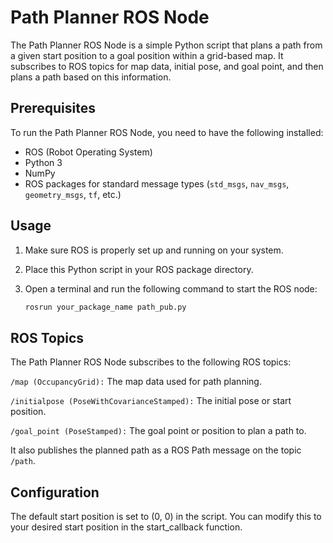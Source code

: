 # Path Planner ROS Node

The Path Planner ROS Node is a simple Python script that plans a path from a given start position to a goal position within a grid-based map. It subscribes to ROS topics for map data, initial pose, and goal point, and then plans a path based on this information.

## Prerequisites

To run the Path Planner ROS Node, you need to have the following installed:

- ROS (Robot Operating System)
- Python 3
- NumPy
- ROS packages for standard message types (`std_msgs`, `nav_msgs`, `geometry_msgs`, `tf`, etc.)

## Usage

1. Make sure ROS is properly set up and running on your system.

2. Place this Python script in your ROS package directory.

3. Open a terminal and run the following command to start the ROS node:

   ```bash
   rosrun your_package_name path_pub.py
   ```

##   ROS Topics
The Path Planner ROS Node subscribes to the following ROS topics:

`/map (OccupancyGrid):` The map data used for path planning.  

`/initialpose (PoseWithCovarianceStamped):` The initial pose or start position.  

`/goal_point (PoseStamped):` The goal point or position to plan a path to.  

It also publishes the planned path as a ROS Path message on the topic `/path`.

## Configuration
The default start position is set to (0, 0) in the script. You can modify this to your desired start position in the start_callback function.
